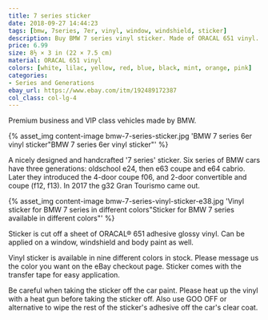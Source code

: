 ```yaml
---
title: 7 series sticker
date: 2018-09-27 14:44:23
tags: [bmw, 7series, 7er, vinyl, window, windshield, sticker]
description: Buy BMW 7 series vinyl sticker. Made of ORACAL 651 vinyl. Available in different colors.
price: 6.99
size: 8½ × 3 in (22 × 7.5 cm)
material: ORACAL 651 vinyl
colors: [white, lilac, yellow, red, blue, black, mint, orange, pink]
categories:
- Series and Generations
ebay_url: https://www.ebay.com/itm/192489172387
col_class: col-lg-4
---
```


Premium business and VIP class vehicles made by BMW.

<!-- more -->
{% asset_img content-image bmw-7-series-sticker.jpg 'BMW 7 series 6er vinyl sticker"BMW 7 series 6er vinyl sticker"' %}

A nicely designed and handcrafted '7 series' sticker. Six series of BMW cars have three generations: oldschool e24, then e63 coupe and e64 cabrio. Later they introduced the 4-door coupe f06, and 2-door convertible and coupe (f12, f13). In 2017 the g32 Gran Tourismo came out.

{% asset_img content-image bmw-7-series-vinyl-sticker-e38.jpg 'Vinyl sticker for BMW 7 series in different colors"Sticker for BMW 7 series available in different colors"' %}

Sticker is cut off a sheet of ORACAL® 651 adhesive glossy vinyl. Can be applied on a window, windshield and body paint as well.

Vinyl sticker is available in nine different colors in stock. Please message us the color you want on the eBay checkout page. Sticker comes with the transfer tape for easy application.

Be careful when taking the sticker off the car paint. Please heat up the vinyl with a heat gun before taking the sticker off. Also use GOO OFF or alternative to wipe the rest of the sticker's adhesive off the car's clear coat.
